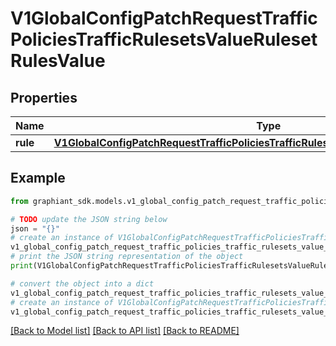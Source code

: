 # V1GlobalConfigPatchRequestTrafficPoliciesTrafficRulesetsValueRulesetRulesValue


## Properties

Name | Type | Description | Notes
------------ | ------------- | ------------- | -------------
**rule** | [**V1GlobalConfigPatchRequestTrafficPoliciesTrafficRulesetsValueRulesetRulesValueRule**](V1GlobalConfigPatchRequestTrafficPoliciesTrafficRulesetsValueRulesetRulesValueRule.md) |  | [optional] 

## Example

```python
from graphiant_sdk.models.v1_global_config_patch_request_traffic_policies_traffic_rulesets_value_ruleset_rules_value import V1GlobalConfigPatchRequestTrafficPoliciesTrafficRulesetsValueRulesetRulesValue

# TODO update the JSON string below
json = "{}"
# create an instance of V1GlobalConfigPatchRequestTrafficPoliciesTrafficRulesetsValueRulesetRulesValue from a JSON string
v1_global_config_patch_request_traffic_policies_traffic_rulesets_value_ruleset_rules_value_instance = V1GlobalConfigPatchRequestTrafficPoliciesTrafficRulesetsValueRulesetRulesValue.from_json(json)
# print the JSON string representation of the object
print(V1GlobalConfigPatchRequestTrafficPoliciesTrafficRulesetsValueRulesetRulesValue.to_json())

# convert the object into a dict
v1_global_config_patch_request_traffic_policies_traffic_rulesets_value_ruleset_rules_value_dict = v1_global_config_patch_request_traffic_policies_traffic_rulesets_value_ruleset_rules_value_instance.to_dict()
# create an instance of V1GlobalConfigPatchRequestTrafficPoliciesTrafficRulesetsValueRulesetRulesValue from a dict
v1_global_config_patch_request_traffic_policies_traffic_rulesets_value_ruleset_rules_value_from_dict = V1GlobalConfigPatchRequestTrafficPoliciesTrafficRulesetsValueRulesetRulesValue.from_dict(v1_global_config_patch_request_traffic_policies_traffic_rulesets_value_ruleset_rules_value_dict)
```
[[Back to Model list]](../README.md#documentation-for-models) [[Back to API list]](../README.md#documentation-for-api-endpoints) [[Back to README]](../README.md)


